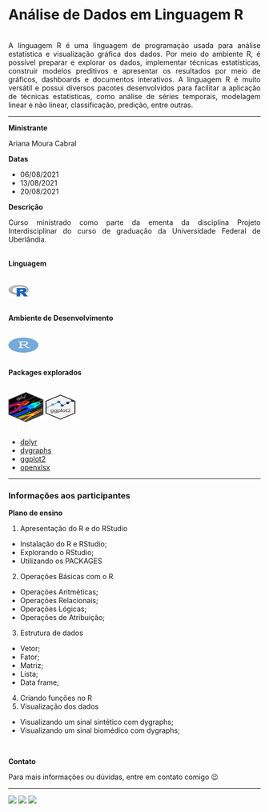 # Análise de Dados em Linguagem R

</br>

<div align="justify">
  A linguagem R é uma linguagem de programação usada para análise estatística e visualização gráfica dos dados. Por meio do ambiente R, é possível preparar e explorar os dados, implementar técnicas estatísticas, construir modelos preditivos e apresentar os resultados por meio de gráficos, dashboards e documentos interativos. A linguagem R é muito versátil e possui diversos pacotes desenvolvidos para facilitar a aplicação de técnicas estatísticas, como análise de séries temporais, modelagem linear e não linear, classificação, predição, entre outras.
</div> 

---

**Ministrante** 

Ariana Moura Cabral

**Datas**

 - 06/08/2021
 - 13/08/2021 
 - 20/08/2021

**Descrição**

<div align="justify">
  Curso ministrado como parte da ementa da disciplina Projeto Interdisciplinar do curso de graduação da Universidade Federal de Uberlândia. 
</div>

</br>

**Linguagem** 

<div style="display: inline_block"><br>
  <img align="center" alt="R" height="30" width="40" src="https://raw.githubusercontent.com/devicons/devicon/master/icons/r/r-original.svg">
</div>

</br>

**Ambiente de Desenvolvimento** 

<div style="display: inline_block"><br>
  <img align="center" alt="RStudio" height="30" width="60" src="https://raw.githubusercontent.com/devicons/devicon/master/icons/rstudio/rstudio-plain.svg">
</div>

</br>

**Packages explorados**

<div style="display: inline_block"><br>
  <img align="center" alt="RStudio" height="60" width="70" src="https://raw.githubusercontent.com/rstudio/hex-stickers/master/SVG/dplyr.svg">
  <img align="center" alt="RStudio" height="50" width="60" src="https://raw.githubusercontent.com/rstudio/hex-stickers/master/SVG/ggplot2.svg">
</div>

</br>

- [dplyr](https://cran.r-project.org/web/packages/dplyr/dplyr.pdf)
- [dygraphs](https://cran.r-project.org/web/packages/dygraphs/dygraphs.pdf)
- [ggplot2](https://cran.r-project.org/web/packages/ggplot2/ggplot2.pdf)
- [openxlsx](https://cran.r-project.org/web/packages/openxlsx/openxlsx.pdf)

---

### Informações aos participantes


**Plano de ensino** </br> 
1. Apresentação do R e do RStudio  
  - Instalação do R e RStudio;  
  - Explorando o RStudio;  
  - Utilizando os PACKAGES
2. Operações Básicas com o R  
  - Operações Aritméticas;  
  - Operações Relacionais;  
  - Operações Lógicas;
  - Operações de Atribuição;
3. Estrutura de dados 
  - Vetor;  
  - Fator;  
  - Matriz;
  - Lista;
  - Data frame;
4. Criando funções no R
5. Visualização dos dados
  - Visualizando um sinal sintético com dygraphs;
  - Visualizando um sinal biomédico com dygraphs;

</br>

**Contato** </br>

Para mais informações ou dúvidas, entre em contato comigo 😉

---

<div> 
  <a href="https://github.com/arianacabral" target="_blank"><img src="https://img.shields.io/badge/GitHub-100000?style=for-the-badge&logo=github&logoColor=skyblue" target="_blank"></a>
  <a href = "mailto:arianacabral57@ufu.br"><img src="https://img.shields.io/badge/-UFU-%23337?style=for-the-badge&logo=gmail&logoColor=white" target="_blank"></a>
  <a href="https://discord.gg/RTXE2NMVSA" target="_blank"><img src="https://img.shields.io/badge/Discord-7289DA?style=for-the-badge&logo=discord&logoColor=white" target="_blank"></a> 
</div>
